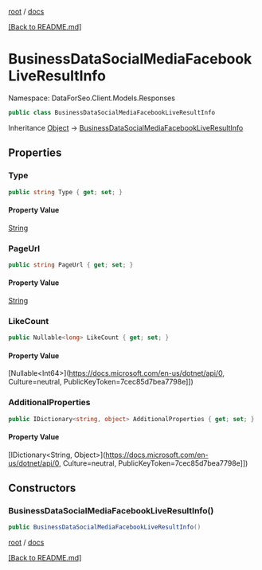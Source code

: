 [root](./../ "root") / [docs](./ "docs")

[[Back to README.md]](./../README.md "[Back to README.md]")

# BusinessDataSocialMediaFacebookLiveResultInfo

Namespace: DataForSeo.Client.Models.Responses

```csharp
public class BusinessDataSocialMediaFacebookLiveResultInfo
```

Inheritance [Object](https://docs.microsoft.com/en-us/dotnet/api/Object) → [BusinessDataSocialMediaFacebookLiveResultInfo](./BusinessDataSocialMediaFacebookLiveResultInfo.md)

## Properties

### **Type**

```csharp
public string Type { get; set; }
```

#### Property Value

[String](https://docs.microsoft.com/en-us/dotnet/api/String)<br>

### **PageUrl**

```csharp
public string PageUrl { get; set; }
```

#### Property Value

[String](https://docs.microsoft.com/en-us/dotnet/api/String)<br>

### **LikeCount**

```csharp
public Nullable<long> LikeCount { get; set; }
```

#### Property Value

[Nullable&lt;Int64&gt;](https://docs.microsoft.com/en-us/dotnet/api/0, Culture=neutral, PublicKeyToken=7cec85d7bea7798e]])<br>

### **AdditionalProperties**

```csharp
public IDictionary<string, object> AdditionalProperties { get; set; }
```

#### Property Value

[IDictionary&lt;String, Object&gt;](https://docs.microsoft.com/en-us/dotnet/api/0, Culture=neutral, PublicKeyToken=7cec85d7bea7798e]])<br>

## Constructors

### **BusinessDataSocialMediaFacebookLiveResultInfo()**

```csharp
public BusinessDataSocialMediaFacebookLiveResultInfo()
```

[root](./../ "root") / [docs](./ "docs")

[[Back to README.md]](./../README.md "[Back to README.md]")